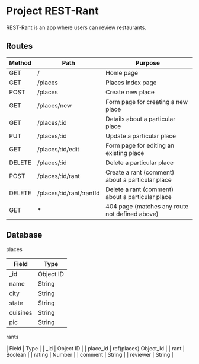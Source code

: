 # Project REST-Rant

REST-Rant is an app where users can review restaurants.

## Routes

| Method | Path                     | Purpose                                                       |
|--------|--------------------------|---------------------------------------------------------------|
| GET    | /                        | Home page                                                     |
| GET    | /places                  | Places index page                                             |
| POST   | /places                  | Create new place                                              |
| GET    | /places/new              | Form page for creating a new place                            |
| GET    | /places/:id              | Details about a particular place                              |
| PUT    | /places/:id              | Update a particular place                                     |
| GET    | /places/:id/edit         | Form page for editing an existing place                       |
| DELETE | /places/:id              | Delete a particular place                                     |
| POST   | /places/:id/rant         | Create a rant (comment) about a particular place              |
| DELETE | /places/:id/rant/:rantId | Delete a rant (comment) about a particular place              |
| GET    | *                        | 404 page (matches any route not defined above)                |

## Database

places

| Field    | Type      |
|----------|-----------|
| _id      | Object ID |
| name     | String    |
| city     | String    |
| state    | String    |
| cuisines | String    |
| pic      | String    |

rants

| Field    | Type                  |
| _id      | Object ID             |
| place_id | ref(places) Object_Id |
| rant     | Boolean               |
| rating   | Number                |
| comment  | String                |
| reviewer | String                |